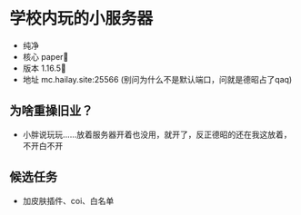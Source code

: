 # 学校内玩的小服务器
* 纯净
* 核心 paper🧂
* 版本 1.16.5🥚
* 地址 mc.hailay.site:25566 (别问为什么不是默认端口，问就是德昭占了qaq)
## 为啥重操旧业？
* 小胖说玩玩……放着服务器开着也没用，就开了，反正德昭的还在我这放着，不开白不开

## 候选任务
* 加皮肤插件、coi、白名单